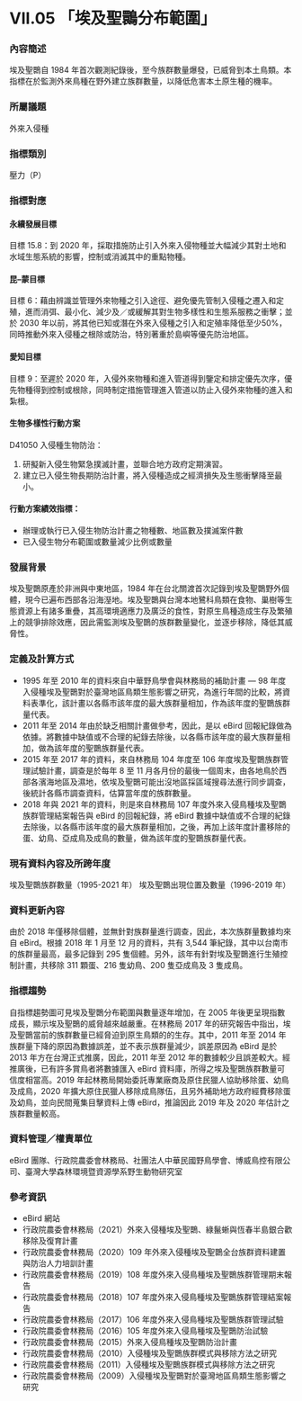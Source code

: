 # VII.05 「埃及聖䴉分布範圍」

<script type="text/javascript" src="http://cdn.mathjax.org/mathjax/latest/MathJax.js?config=TeX-AMS-MML_HTMLorMML"></script>

### 內容簡述
埃及聖䴉自 1984 年首次觀測紀錄後，至今族群數量爆發，已威脅到本土鳥類。本指標在於監測外來鳥種在野外建立族群數量，以降低危害本土原生種的機率。
### 所屬議題
外來入侵種
### 指標類別
壓力（P）
### 指標對應
#### 永續發展目標
目標 15.8：到 2020 年，採取措施防止引入外來入侵物種並大幅減少其對土地和水域生態系統的影響，控制或消滅其中的重點物種。
#### 昆–蒙目標
目標 6：藉由辨識並管理外來物種之引入途徑、避免優先管制入侵種之遷入和定殖，進而消弭、最小化、減少及／或緩解其對生物多樣性和生態系服務之衝擊；並於 2030 年以前，將其他已知或潛在外來入侵種之引入和定殖率降低至少50%，同時推動外來入侵種之根除或防治，特別著重於島嶼等優先防治地區。 
#### 愛知目標
目標 9：至遲於 2020 年，入侵外來物種和進入管道得到鑒定和排定優先次序，優先物種得到控制或根除，同時制定措施管理進入管道以防止入侵外來物種的進入和紮根。
#### 生物多樣性行動方案
D41050 入侵種生物防治：
1. 研擬新入侵生物緊急撲滅計畫，並聯合地方政府定期演習。
2. 建立已入侵生物長期防治計畫，將入侵種造成之經濟損失及生態衝擊降至最小。
#### 行動方案績效指標：
* 辦理或執行已入侵生物防治計畫之物種數、地區數及撲滅案件數
* 已入侵生物分布範圍或數量減少比例或數量
### 發展背景
埃及聖䴉原產於非洲與中東地區，1984 年在台北關渡首次記錄到埃及聖䴉野外個體，現今已遍布西部各沿海溼地。埃及聖䴉與台灣本地鷺科鳥類在食物、巢樹等生態資源上有諸多重疊，其高環境適應力及廣泛的食性，對原生鳥種造成生存及繁殖上的競爭排除效應，因此需監測埃及聖䴉的族群數量變化，並逐步移除，降低其威脅性。
### 定義及計算方式
* 1995 年至 2010 年的資料來自中華野鳥學會與林務局的補助計畫 — 98 年度入侵種埃及聖䴉對於臺灣地區鳥類生態影響之研究，為進行年間的比較，將資料表準化，該計畫以各縣市該年度的最大族群量相加，作為該年度的聖䴉族群量代表。
* 2011 年至 2014 年由於缺乏相關計畫做參考，因此，是以 eBird 回報紀錄做為依據。將數據中缺值或不合理的紀錄去除後，以各縣市該年度的最大族群量相加，做為該年度的聖䴉族群量代表。
* 2015 年至 2017 年的資料，來自林務局 104 年度至 106 年度埃及聖䴉族群管理試驗計畫，調查是於每年 8 至 11 月各月份的最後一個周末，由各地鳥於西部各濱海地區及濕地，依埃及聖䴉可能出沒地區採區域搜尋法進行同步調查，後統計各縣市調查資料，估算當年度的族群數量。
* 2018 年與 2021 年的資料，則是來自林務局 107 年度外來入侵鳥種埃及聖䴉族群管理結案報告與 eBird 的回報紀錄，將 eBird 數據中缺值或不合理的紀錄去除後，以各縣市該年度的最大族群量相加，之後，再加上該年度計畫移除的蛋、幼鳥、亞成鳥及成鳥的數量，做為該年度的聖䴉族群量代表。
### 現有資料內容及所跨年度
埃及聖䴉族群數量（1995-2021 年）
埃及聖䴉出現位置及數量（1996-2019 年）
### 資料更新內容
由於 2018 年僅移除個體，並無針對族群量進行調查，因此，本次族群量數據均來自 eBird。根據 2018 年 1 月至 12 月的資料，共有 3,544 筆紀錄，其中以台南市的族群量最高，最多記錄到 295 隻個體。另外，該年有針對埃及聖䴉進行生殖控制計畫，共移除 311 顆蛋、216 隻幼鳥、200 隻亞成鳥及 3 隻成鳥。
### 指標趨勢
自指標趨勢圖可見埃及聖䴉分布範圍與數量逐年增加，在 2005 年後更呈現指數成長，顯示埃及聖䴉的威脅越來越嚴重。在林務局 2017 年的研究報告中指出，埃及聖䴉當前的族群數量已經脅迫到原生鳥類的的生存。其中，2011 年至 2014 年族群量下降的原因為數據誤差，並不表示族群量減少，誤差原因為 eBird 是於 2013 年方在台灣正式推廣，因此，2011 年至 2012 年的數據較少且誤差較大。經推廣後，已有許多賞鳥者將數據匯入 eBird 資料庫，所得之埃及聖䴉族群數量可信度相當高。2019 年起林務局開始委託專業廠商及原住民獵人協助移除蛋、幼鳥及成鳥，2020 年擴大原住民獵人移除成鳥隊伍，且另外補助地方政府經費移除蛋及幼鳥，並向民間蒐集目擊資料上傳 eBird，推論因此 2019 年及 2020 年估計之族群數量較高。
### 資料管理／權責單位
eBird 團隊、行政院農委會林務局、社團法人中華民國野鳥學會、博威鳥控有限公司、臺灣大學森林環境暨資源學系野生動物研究室
### 參考資訊
* eBird 網站
* 行政院農委會林務局（2021）外來入侵種埃及聖䴉、綠鬣蜥與恆春半島銀合歡移除及復育計畫
* 行政院農委會林務局（2020）109 年外來入侵種埃及聖䴉全台族群資料建置與防治人力培訓計畫
* 行政院農委會林務局（2019）108 年度外來入侵鳥種埃及聖䴉族群管理期末報告
* 行政院農委會林務局（2018）107 年度外來入侵鳥種埃及聖䴉族群管理結案報告
* 行政院農委會林務局（2017）106 年度外來入侵鳥種埃及聖䴉族群管理試驗
* 行政院農委會林務局（2016）105 年度外來入侵鳥種埃及聖䴉防治試驗
* 行政院農委會林務局（2015）外來入侵鳥種埃及聖䴉防治計畫
* 行政院農委會林務局（2010）入侵種埃及聖䴉族群模式與移除方法之研究
* 行政院農委會林務局（2011）入侵種埃及聖䴉族群模式與移除方法之研究
* 行政院農委會林務局（2009）入侵種埃及聖䴉對於臺灣地區鳥類生態影響之研究
